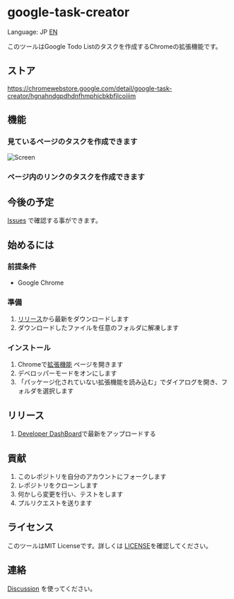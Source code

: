 # google-task-creator

Language: JP [EN](README_EN.md)

このツールはGoogle Todo Listのタスクを作成するChromeの拡張機能です。

## ストア

https://chromewebstore.google.com/detail/google-task-creator/hgnahndgpdhdnfhmphicbkbfjlcoiiim

## 機能

### 見ているページのタスクを作成できます

![Screen](./screen/screen01.png)

### ページ内のリンクのタスクを作成できます

## 今後の予定

[Issues](https://github.com/goataka/google-task-creator/issues) で確認する事ができます。

## 始めるには

### 前提条件

- Google Chrome

### 準備

1. [リリース](https://github.com/goataka/google-task-creator/releases)から最新をダウンロードします
1. ダウンロードしたファイルを任意のフォルダに解凍します

### インストール

1. Chromeで[拡張機能](chrome://extensions/) ページを開きます
1. デベロッパーモードをオンにします
1. 「パッケージ化されていない拡張機能を読み込む」でダイアログを開き、フォルダを選択します

## リリース

1. [Developer DashBoard](https://chrome.google.com/webstore/devconsole)で最新をアップロードする

## 貢献

1. このレポジトリを自分のアカウントにフォークします
1. レポジトリをクローンします
1. 何かしら変更を行い、テストをします
1. プルリクエストを送ります

## ライセンス

このツールはMIT Licenseです。詳しくは [LICENSE](LICENSE)を確認してください。

## 連絡

[Discussion](https://github.com/goataka/google-task-creator/discussions) を使ってください。
